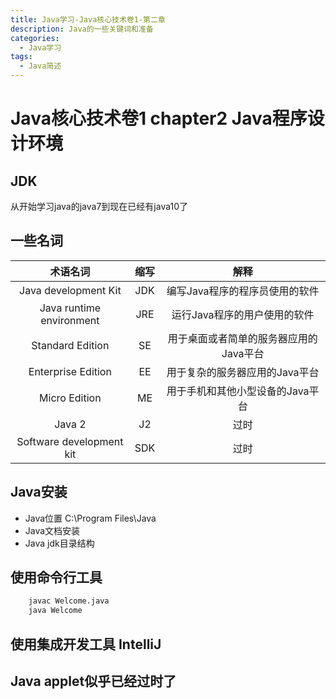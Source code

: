 ```yaml
---
title: Java学习-Java核心技术卷1-第二章
description: Java的一些关键词和准备
categories:
  - Java学习
tags:
  - Java简述
---
```

# Java核心技术卷1 chapter2 Java程序设计环境

## JDK

从开始学习java的java7到现在已经有java10了

## 一些名词

| 术语名词 | 缩写 | 解释 |
| :------: | :------: | :------: |
| Java development Kit | JDK | 编写Java程序的程序员使用的软件 |
| Java runtime environment | JRE | 运行Java程序的用户使用的软件 |
| Standard Edition | SE | 用于桌面或者简单的服务器应用的Java平台 |
| Enterprise Edition | EE | 用于复杂的服务器应用的Java平台 |
| Micro Edition | ME | 用于手机和其他小型设备的Java平台 |
| Java 2 | J2 | 过时 |
| Software development kit | SDK | 过时 |

## Java安装

* Java位置 C:\Program Files\Java
* Java文档安装
* Java jdk目录结构

## 使用命令行工具

```sh
    javac Welcome.java
    java Welcome
```

## 使用集成开发工具 IntelliJ

## Java applet似乎已经过时了
